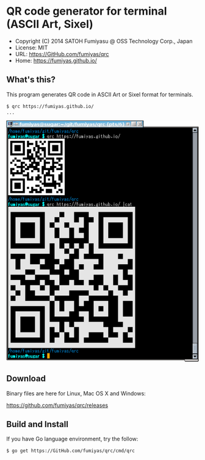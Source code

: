 QR code generator for terminal (ASCII Art, Sixel)
======================================================================

  * Copyright (C) 2014 SATOH Fumiyasu @ OSS Technology Corp., Japan
  * License: MIT
  * URL: <https://GitHub.com/fumiyas/qrc>
  * Home: <https://fumiyas.github.io/>

What's this?
---------------------------------------------------------------------

This program generates QR code in ASCII Art or Sixel format
for terminals.

```console
$ qrc https://fumiyas.github.io/
...
```

![optimized](qrc-demo.png)

Download
---------------------------------------------------------------------

Binary files are here for Linux, Mac OS X and Windows:

  https://github.com/fumiyas/qrc/releases

Build and Install
---------------------------------------------------------------------

If you have Go language environment, try the follow:

```console
$ go get https://GitHub.com/fumiyas/qrc/cmd/qrc
```

